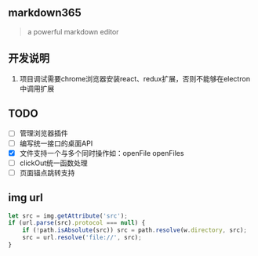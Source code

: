 ## markdown365

> a powerful markdown editor

## 开发说明
1. 项目调试需要chrome浏览器安装react、redux扩展，否则不能够在electron中调用扩展

## TODO
- [ ] 管理浏览器插件
- [ ] 编写统一接口的桌面API
- [x] 文件支持一个与多个同时操作如：openFile openFiles
- [ ] clickOut统一函数处理
- [ ] 页面锚点跳转支持

## img url
```javascript
let src = img.getAttribute('src');
if (url.parse(src).protocol === null) {
    if (!path.isAbsolute(src)) src = path.resolve(w.directory, src);
    src = url.resolve('file://', src);
}
```

